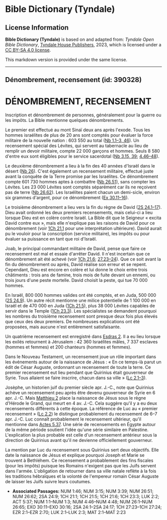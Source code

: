 # Bible Dictionary (Tyndale)

## License Information

**Bible Dictionary (Tyndale)** is based on and adapted from: _Tyndale Open Bible Dictionary_, [Tyndale House Publishers](https://tyndaleopenresources.com/), 2023, which is licensed under a [CC BY-SA 4.0 license](https://creativecommons.org/licenses/by-sa/4.0/legalcode.en).

This markdown version is provided under the same license.



--------------------------------

## Dénombrement, recensement (id: 390328)

DÉNOMBREMENT, RECENSEMENT
=========================

Inscription et dénombrement de personnes, généralement pour la guerre ou les impôts. La Bible mentionne quelques dénombrements.

Le premier est effectué au mont Sinaï deux ans après l'exode. Tous les hommes israélites de plus de 20 ans sont comptés pour évaluer la force militaire de la nouvelle nation : 603 550 au total ([Nb 1\.1–3, 46](https://ref.ly/Num1:1-Num1:3)). Un recensement spécial des Lévites, qui servent au tabernacle au lieu de remplir un devoir militaire, compte 22 000 garçons et hommes. Seuls 8 580 d'entre eux sont éligibles pour le service sacerdotal ([Nb 3\.15, 39](https://ref.ly/Num3:15,Num3:39); [4\.46–48](https://ref.ly/Num4:46-Num4:48)).

Le deuxième dénombrement a lieu à la fin des 40 années d'Israël dans le désert ([Nb 26](https://ref.ly/Num26:1-Num26:65)). C'est également un recensement militaire, effectué juste avant la conquête de la Terre promise par les Israélites. Ce dénombrement compte 601 730 hommes aptes à combattre ([Nb 26\.51](https://ref.ly/Num26:51)), sans compter les Lévites. Les 23 000 Lévites sont comptés séparément car ils ne reçoivent pas de terre ([Nb 26\.62](https://ref.ly/Num26:62)). Les Israélites paient chacun un demi\-sicle, environ six grammes d'argent, pour ce dénombrement ([Ex 30\.11–16](https://ref.ly/Exod30:11-Exod30:16)).

Le troisième dénombrement a lieu vers la fin du règne de David ([2S 24\.1–17](https://ref.ly/2Sam24:1-2Sam24:17)). Dieu avait ordonné les deux premiers recensements, mais celui\-ci a lieu lorsque Dieu est en colère contre Israël. La Bible dit que le Seigneur « excita David contre eux », mais elle n'explique pas les raisons de David pour ce dénombrement (voir [1Ch 21\.1](https://ref.ly/1Chr21:1) pour une interprétation ultérieure). David aurait pu le vouloir pour la conscription (service militaire), les impôts ou pour évaluer sa puissance en tant que roi d'Israël. 

Joab, le principal commandant militaire de David, pense que faire ce recensement est mal et essaie d'arrêter David. Il n'est incertain que ce dénombrement ait été achevé (voir [1Ch 21\.6](https://ref.ly/1Chr21:6); [27\.23–24](https://ref.ly/1Chr27:23-1Chr27:24)). Que ce soit avant la fin du dénombrement ou après, David réalise son erreur et se repent. Cependant, Dieu est encore en colère et lui donne le choix entre trois châtiments : trois ans de famine, trois mois de fuite devant un ennemi, ou trois jours d'une peste mortelle. David choisit la peste, qui tue 70 000 hommes. 

En Israël, 800 000 hommes valides ont été comptés, et en Juda, 500 000 ([2S 24\.9](https://ref.ly/2Sam24:9)). Un autre récit mentionne une milice potentielle de 1 100 000 en Israël et de 470 000 en Juda ([1Ch 21\.5](https://ref.ly/1Chr21:5)), plus 38 000 Lévites capables de servir dans le Temple ([1Ch 23\.3](https://ref.ly/1Chr23:3)). Les spécialistes se demandent pourquoi les nombres du troisième recensement sont presque deux fois plus élevés que ceux des deux premiers. De nombreuses explications ont été proposées, mais aucune n'est entièrement satisfaisante.

Un quatrième recensement est enregistré dans [Esdras 2](https://ref.ly/Ezra2:1-Ezra2:70). Il a eu lieu lorsque les exilés retournent à Jérusalem : 42 360 Israélites mâles, 7 337 esclaves (hommes et femmes) et 200 chanteurs (hommes et femmes).

Dans le Nouveau Testament, un recensement joue un rôle important dans les événements autour de la naissance de Jésus : « En ce temps\-là parut un édit de César Auguste, ordonnant un recensement de toute la terre. Ce premier recensement eut lieu pendant que Quirinius était gouverneur de Syrie. Tous allaient se faire inscrire, chacun dans sa ville » ([Lc 2\.1–3](https://ref.ly/Luke2:1-Luke2:3)).

Josèphe, un historien juif du premier siècle apr. J.\-C., note que Quirinius achève un recensement peu après être devenu gouverneur de Syrie en 6 apr. J.\-C. Mais [Matthieu 2](https://ref.ly/Matt2:1-Matt2:23) place la naissance de Jésus sous le règne d'Hérode le Grand, qui meurt en 4 av. J.\-C. Cela suggère qu'il y a eu deux recensements différents à cette époque. La référence de Luc au « premier recensement » ([Lc 2\.2](https://ref.ly/Luke2:2)) le distingue probablement du recensement de 6–7 apr. J.\-C. Luc connaît probablement le recensement ultérieur, qu'il mentionne dans [Actes 5\.37](https://ref.ly/Acts5:37). Une série de recensements en Égypte autour de la même période soutient l'idée qu'une série similaire en Palestine. L'explication la plus probable est celle d'un recensement antérieur sous la direction de Quirinius avant qu'il ne devienne officiellement gouverneur.

La mention par Luc du recensement sous Quirinius sert deux objectifs. Elle date la naissance de Jésus et explique pourquoi Joseph et Marie se trouvent à Bethléhem. Ce recensement a probablement des fins fiscales (pour les impôts) puisque les Romains n'exigent pas que les Juifs servent dans l'armée. L'obligation de retourner dans sa ville natale reflète à la fois les traditions hébraïques et la volonté de l'empereur romain César Auguste de laisser les Juifs suivre leurs coutumes.

* **Associated Passages:** NUM 1:46; NUM 3:15; NUM 3:39; NUM 26:51; NUM 26:62; 2SA 24:9; 1CH 21:1; 1CH 21:5; 1CH 21:6; 1CH 23:3; LUK 2:2; ACT 5:37; NUM 1:1–NUM 1:3; NUM 4:46–NUM 4:48; NUM 26:1–NUM 26:65; EXO 30:11–EXO 30:16; 2SA 24:1–2SA 24:17; 1CH 27:23–1CH 27:24; EZR 2:1–EZR 2:70; LUK 2:1–LUK 2:3; MAT 2:1–MAT 2:23

